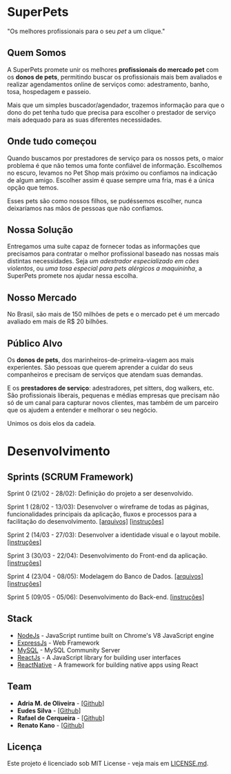 # SuperPets

"Os melhores profissionais para o seu *pet* a um clique."

## Quem Somos
A SuperPets promete unir os melhores **profissionais do mercado pet** com os **donos de pets**, permitindo buscar os profissionais mais bem avaliados e realizar agendamentos online de serviços como: adestramento, banho, tosa, hospedagem e passeio. 

Mais que um simples buscador/agendador, trazemos informação para que o dono do pet tenha tudo que precisa para escolher o prestador de serviço mais adequado para as suas diferentes necessidades.

## Onde tudo começou
Quando buscamos por prestadores de serviço para os nossos pets, o maior problema é que não temos uma fonte confiável de informação. Escolhemos no escuro, levamos no Pet Shop mais próximo ou confiamos na indicação de algum amigo. Escolher assim é quase sempre uma fria, mas é a única opção que temos.  

Esses pets são como nossos filhos, se pudéssemos escolher, nunca deixaríamos nas mãos de pessoas que não confiamos.

## Nossa Solução
Entregamos uma suíte capaz de fornecer todas as informações que precisamos para contratar o melhor profissional baseado nas nossas mais distintas necessidades. Seja *um adestrador especializado em cães violentos*, ou *uma tosa especial para pets alérgicos a maquininha*, a SuperPets promete nos ajudar nessa escolha. 

## Nosso Mercado
No Brasil, são mais de 150 milhões de pets e o mercado pet é um mercado avaliado em mais de R$ 20 bilhões. 

## Público Alvo
Os **donos de pets**, dos marinheiros-de-primeira-viagem aos mais experientes. São pessoas que querem aprender a cuidar do seus companheiros e precisam de serviços que atendam suas demandas. 

E os **prestadores de serviço**: adestradores, pet sitters, dog walkers, etc. São profissionais liberais, pequenas e médias empresas que precisam não só de um canal para capturar novos clientes, mas também de um parceiro que os ajudem a entender e melhorar o seu negócio. 

Unimos os dois elos da cadeia.

# Desenvolvimento
## Sprints (SCRUM Framework)
Sprint 0 (21/02 - 28/02): Definição do projeto a ser desenvolvido.

Sprint 1 (28/02 - 13/03): Desenvolver o wireframe de todas as páginas, funcionalidades principais da aplicação, fluxos e processos para a facilitação do desenvolvimento. [[arquivos]](https://github.com/renatokano/dh-super-pets/tree/master/layout) [[instruções]](https://github.com/renatokano/dh-super-pets/blob/master/instructions/Sprint-1.pdf)

Sprint 2 (14/03 - 27/03): Desenvolver a identidade visual e o layout mobile. [[instruções]](https://github.com/renatokano/dh-super-pets/blob/master/instructions/Sprint-2.pdf)

Sprint 3 (30/03 - 22/04): Desenvolvimento do Front-end da aplicação. [[instruções]](https://github.com/renatokano/dh-super-pets/blob/master/instructions/Sprint-3.pdf)

Sprint 4 (23/04 - 08/05): Modelagem do Banco de Dados. [[arquivos]](https://github.com/renatokano/dh-super-pets/tree/master/db-modeling) [[instruções]](https://github.com/renatokano/dh-super-pets/blob/master/instructions/Sprint-4.pdf)

Sprint 5 (09/05 - 05/06): Desenvolvimento do Back-end. [[instruções]](https://github.com/renatokano/dh-super-pets/blob/master/instructions/Sprint-5.pdf)

## Stack
* [NodeJs](https://nodejs.org/dist/latest-v12.x/docs/api/) - JavaScript runtime built on Chrome's V8 JavaScript engine
* [ExpressJs](https://expressjs.com/en/4x/api.html) - Web Framework
* [MySQL](https://dev.mysql.com/downloads/mysql/) - MySQL Community Server
* [ReactJs](https://reactjs.org/docs/getting-started.html) - A JavaScript library for building user interfaces
* [ReactNative](https://facebook.github.io/react-native) - A framework for building native apps using React

## Team
* **Adria M. de Oliveira** - [[Github]](https://github.com/adriamenezes)
* **Eudes Silva** - [[Github]](https://github.com/EudesJS)
* **Rafael de Cerqueira** - [[Github]](https://github.com/rafaelcerqueira)
* **Renato Kano** - [[Github]](https://github.com/renatokano)

## Licença
Este projeto é licenciado sob MIT License - veja mais em [LICENSE.md](LICENSE.md).
